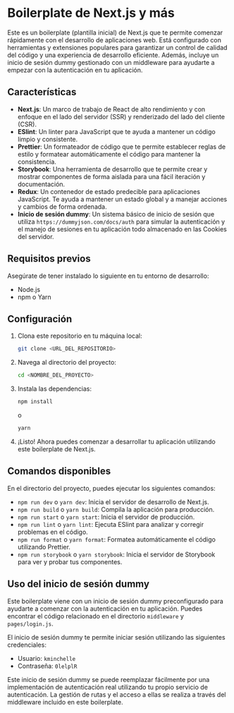 # Boilerplate de Next.js y más

Este es un boilerplate (plantilla inicial) de Next.js que te permite comenzar rápidamente con el desarrollo de aplicaciones web. Está configurado con herramientas y extensiones populares para garantizar un control de calidad del código y una experiencia de desarrollo eficiente. Además, incluye un inicio de sesión dummy gestionado con un middleware para ayudarte a empezar con la autenticación en tu aplicación.

## Características

- **Next.js**: Un marco de trabajo de React de alto rendimiento y con enfoque en el lado del servidor (SSR) y renderizado del lado del cliente (CSR).
- **ESlint**: Un linter para JavaScript que te ayuda a mantener un código limpio y consistente.
- **Prettier**: Un formateador de código que te permite establecer reglas de estilo y formatear automáticamente el código para mantener la consistencia.
- **Storybook**: Una herramienta de desarrollo que te permite crear y mostrar componentes de forma aislada para una fácil iteración y documentación.
- **Redux**: Un contenedor de estado predecible para aplicaciones JavaScript. Te ayuda a mantener un estado global y a manejar acciones y cambios de forma ordenada.
- **Inicio de sesión dummy**: Un sistema básico de inicio de sesión que utiliza `https://dummyjson.com/docs/auth` para simular la autenticación y el manejo de sesiones en tu aplicación todo almacenado en las Cookies del servidor.

## Requisitos previos

Asegúrate de tener instalado lo siguiente en tu entorno de desarrollo:

- Node.js
- npm o Yarn

## Configuración

1. Clona este repositorio en tu máquina local:

   ```bash
   git clone <URL_DEL_REPOSITORIO>
   ```

2. Navega al directorio del proyecto:

   ```bash
   cd <NOMBRE_DEL_PROYECTO>
   ```

3. Instala las dependencias:

   ```bash
   npm install
   ```

   o

   ```bash
   yarn
   ```

4. ¡Listo! Ahora puedes comenzar a desarrollar tu aplicación utilizando este boilerplate de Next.js.

## Comandos disponibles

En el directorio del proyecto, puedes ejecutar los siguientes comandos:

- `npm run dev` o `yarn dev`: Inicia el servidor de desarrollo de Next.js.
- `npm run build` o `yarn build`: Compila la aplicación para producción.
- `npm run start` o `yarn start`: Inicia el servidor de producción.
- `npm run lint` o `yarn lint`: Ejecuta ESlint para analizar y corregir problemas en el código.
- `npm run format` o `yarn format`: Formatea automáticamente el código utilizando Prettier.
- `npm run storybook` o `yarn storybook`: Inicia el servidor de Storybook para ver y probar tus componentes.

## Uso del inicio de sesión dummy

Este boilerplate viene con un inicio de sesión dummy preconfigurado para ayudarte a comenzar con la autenticación en tu aplicación. Puedes encontrar el código relacionado en el directorio `middleware` y `pages/login.js`.

El inicio de sesión dummy te permite iniciar sesión utilizando las siguientes credenciales:

- Usuario: `kminchelle`
- Contraseña: `0lelplR`

Este inicio de sesión dummy se puede reemplazar fácilmente por una implementación de autenticación real utilizando tu propio servicio de autenticación. La gestión de rutas y el acceso a ellas se realiza a través del middleware incluido en este boilerplate.
